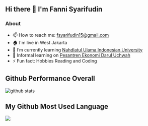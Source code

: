 ## Hi there 👋 I'm Fanni Syarifudin


<!--**fs-15/fs-15** is a ✨ _special_ ✨ repository because its `README.md` (this file) appears on your GitHub profile. 
Here are some ideas to get you started:-->
### About
- 📫 How to reach me: fsyarifudin15@gmail.com
- 🏠 I'm live in West Jakarta
- 🏫 I’m currently learning [Nahdlatul Ulama Indonesian University](https://unusia.ac.id)
- 🏬 Informal learning on [Pesantren Ekonomi Darul Uchwah](https://hobindonesia.id)
- ⚡ Fun fact: Hobbies Reading and Coding

## Github Performance Overall

![github stats](https://github-readme-stats.vercel.app/api?username=fs-15&show_icons=true)

## My Github Most Used Language

<img src="https://github-readme-stats.vercel.app/api/top-langs/?username=fs-15&theme=vue">

